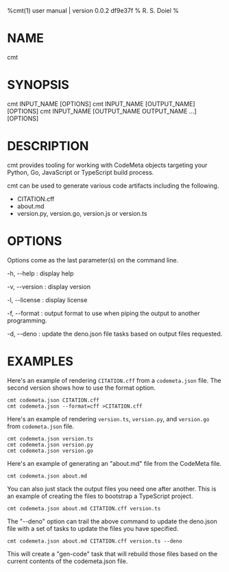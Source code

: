 %cmt(1) user manual | version 0.0.2 df9e37f
% R. S. Doiel
% 

# NAME

cmt

# SYNOPSIS

cmt INPUT_NAME [OPTIONS]
cmt INPUT_NAME [OUTPUT_NAME] [OPTIONS]
cmt INPUT_NAME [OUTPUT_NAME OUTPUT_NAME ...] [OPTIONS]

# DESCRIPTION

cmt provides tooling for working with CodeMeta objects
targeting your Python, Go, JavaScript or TypeScript build process.

cmt can be used to generate various code artifacts including the following.

- CITATION.cff
- about.md
- version.py, version.go, version.js or version.ts

# OPTIONS

Options come as the last parameter(s) on the command line.

-h, --help
: display help

-v, --version
: display version

-l, --license
: display license

-f, --format
: output format to use when piping the output to another programming.

-d, --deno
: update the deno.json file tasks based on output files requested.

# EXAMPLES

Here's an example of rendering `CITATION.cff` from a `codemeta.json` file. The second version
shows how to use the format option.

~~~
cmt codemeta.json CITATION.cff
cmt codemeta.json --format=cff >CITATION.cff
~~~

Here's an example of rendering `version.ts`, `version.py`, and `version.go` from `codemeta.json` file.

~~~
cmt codemeta.json version.ts
cmt codemeta.json version.py
cmt codemeta.json version.go
~~~

Here's an example of generating an "about.md" file from the CodeMeta file.

~~~
cmt codemeta.json about.md
~~~

You can also just stack the output files you need one after another.
This is an example of creating the files to bootstrap a TypeScript project.

~~~
cmt codemeta.json about.md CITATION.cff version.ts
~~~

The "--deno" option can trail the above command to update the deno.json file
with a set of tasks to update the files you have specified.

~~~
cmt codemeta.json about.md CITATION.cff version.ts --deno
~~~

This will create a "gen-code" task that will rebuild those files based on
the current contents of the codemeta.json file.

